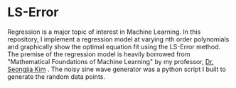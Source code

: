 # LS-Error

Regression is a major topic of interest in Machine Learning. In this repository, I implement a regression model at varying nth order polynomials and graphically show the optimal equation fit using the LS-Error method. The premise of the regression model is heavily borrowed from "Mathematical Foundations of Machine Learning" by my professor, [Dr. Seongjia Kim](https://skim.math.msstate.edu) . The noisy sine wave generator was a python script I built to generate the random data points.
